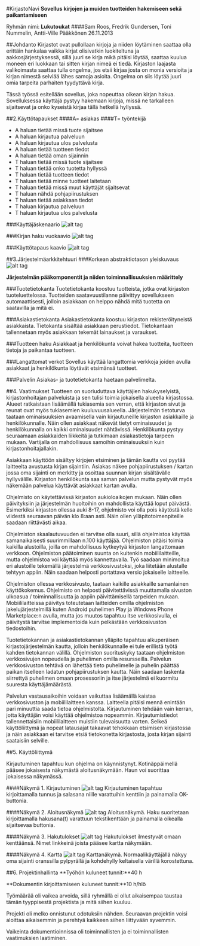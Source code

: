 #KirjastoNavi
**Sovellus kirjojen ja muiden tuotteiden hakemiseen sekä paikantamiseen**

Ryhmän nimi: **Lukutoukat**
####Sam Roos, Fredrik Gundersen, Toni Nummelin, Antti-Ville Pääkkönen
26.11.2013

##Johdanto
Kirjastot ovat pullollaan kirjoja ja niiden löytäminen saattaa olla erittäin hankalaa vaikka kirjat olisivatkin luokiteltuna ja aakkosjärjestyksessä, sillä juuri se kirja mikä pitäisi löytää, saattaa kuulua moneen eri luokkaan tai sitten kirjan nimeä ei tiedä. Kirjaston laajasta valikoimasta saattaa tulla ongelma, jos etsii kirjaa josta on monia versioita ja kirjan nimestä selviää lähes samoja asioita. Ongelma on siis löytää juuri omia tarpeita parhaiten tyydyttävä kirja.

Tässä työssä esitellään sovellus, joka nopeuttaa oikean kirjan hakua. Sovelluksessa käyttäjä pystyy hakemaan kirjoja, missä ne tarkalleen sijaitsevat ja onko kyseistä kirjaa tällä hetkellä hyllyssä.


##2.Käyttötapaukset
####A= asiakas
####T= työntekijä
-	A haluan tietää missä tuote sijaitsee
-	A haluan kirjautua palveluun
-	A haluan kirjautua ulos palvelusta
-	A haluan tietää tuotteen tiedot
-	A haluan tietää oman sijainnin
-	T haluan tietää missä tuote sijaitsee
-	T haluan tietää onko tuotetta hyllyssä
-	T haluan tietää tuotteen tiedot
-	T haluan tietää minne tuotteet laitetaan
-	T haluan tietää missä muut käyttäjät sijaitsevat
-	T haluan nähdä pohjapiirustuksen
-	T haluan tietää asiakkaan tiedot
-	T haluan kirjautua palveluun
-	T haluan kirjautua ulos palvelusta
	

###Käyttäjäskenaario
![alt tag](http://users.metropolia.fi/~toninu/K%e4ytt%e4j%e4skenaario.JPG)

###Kirjan haku vuokaavio
![alt tag](http://users.metropolia.fi/~samr/kauppa_projekti/KauppaNavi/flowchart.jpg)

###Käyttötapaus kaavio
![alt tag](http://users.metropolia.fi/~fredrikg/ohjelmisto/käyttötapauskaavio.png)

##3.Järjestelmäarkkitehtuuri
###Korkean abstraktiotason yleiskuvaus
![alt tag](http://users.metropolia.fi/~toninu/abstraktio1.PNG)

**Järjestelmän pääkomponentit ja niiden toiminnallisuuksien määrittely**

###Tuotetietokanta
Tuotetietokanta koostuu tuotteista, jotka ovat kirjaston tuoteluettelossa. Tuotteiden saatavuustilanne päivittyy sovellukseen automaattisesti, jolloin asiakkaan on helppo nähdä mitä tuotetta on saatavilla ja mitä ei. 

###Asiakastietokanta
Asiakastietokanta koostuu kirjaston rekisteröityneistä asiakkaista. Tietokanta sisältää asiakkaan perustiedot. Tietokantaan tallennetaan myös asiakkaan tekemät lainaukset ja varaukset.

###Tuotteen haku
Asiakkaat ja henkilökunta voivat hakea tuotteita, tuotteen tietoja ja paikantaa tuotteen.

###Langattomat verkot
Sovellus käyttää langattomia verkkoja joiden avulla asiakkaat ja henkilökunta löytävät etsimänsä tuotteet.

###Palvelin
Asiakas- ja tuotetietokanta haetaan palvelimelta.

##4. Vaatimukset
Tuotteen on suoriuduttava käyttäjien hakukyselyistä, kirjastonhoitajan palveluista ja sen tulisi toimia jokaisella alueella kirjastossa. Alueet ratkaistaan lisäämällä tukiasemia sen verran, että kirjaston sivut ja reunat ovat myös tukiasemien kuuluvuusalueella. Järjestelmän tietoturva taataan ominaisuuksien avaamisella vain kirjautuneille kirjaston asiakkaille ja henkilökunnalle. Näin ollen asiakkaat näkevät tietyt ominaisuudet ja henkilökunnalla on kaikki ominaisuudet nähtävissä. Henkilökunta pystyy seuraamaan asiakkaiden liikkeitä ja tutkimaan asiakastietoja tarpeen mukaan. Vartijalla on mahdollisuus samoihin ominaisuuksiin kuin kirjastonhoitajallakin.

Asiakkaan käyttöön sisältyy kirjojen etsiminen ja tämän kautta voi pyytää laitteelta avustusta kirjan sijaintiin. Asiakas näkee pohjapiirustuksen / kartan jossa oma sijainti on merkitty ja osoittaa suunnan kirjan sisältävälle hyllyvälille. Kirjaston henkilökunta saa saman palvelun mutta pystyvät myös näkemään palvelua käyttävät asiakkaat kartan avulla.

Ohjelmisto on käytettävissä kirjaston aukioloaikojen mukaan. Näin ollen päivityksiin ja järjestelmän huoltoihin on mahdollista käyttää loput päivästä. Esimerkiksi kirjaston ollessa auki 8-17, ohjelmisto voi olla pois käytöstä kello viidestä seuraavan päivän klo 8:aan asti. Näin ollen ylläpitotoimenpiteille saadaan riittävästi aikaa. 

Ohjelmiston skaalautuvuuden ei tarvitse olla suuri, sillä ohjelmistoa käyttää samanaikaisesti suurimmillaan n.100 käyttäjää. Ohjelmiston pitäisi toimia kaikilla alustoilla, joilla on mahdollisuus kytkeytyä kirjaston langattomaan verkkoon. Ohjelmiston päätoiminen suunta on kuitenkin mobiililaitteille, mutta ohjelmistoa voi käyttää myös kannettavalla. Työ saadaan minimoitua eri alustoille tekemällä järjestelmä verkkosivustoksi, joka liitetään alustalle tehtyyn appiin. Näin saadaan helposti portattava versio jokaiselle laitteelle.

Ohjelmiston ollessa verkkosivusto, taataan kaikille asiakkaille samanlainen käyttökokemus. Ohjelmisto on helposti päivitettävissä muuttamalla sivuston ulkoasua / toiminnallisuutta ja appiin päivittämisellä tarpeiden mukaan. Mobiililaitteissa päivitys toteutetaan laitteiden omilla ohjelmiston jakelujärjestelmillä kuten Android puhelimen Play ja Windows Phone Marketplace:n avulla, mutta jos muutos tapahtuu itse verkkosivulla, ei päivitystä tarvitse implementoida kuin pelkästään verkkosivuston tiedostoihin.

Tuotetietokannan ja asiakastietokannan ylläpito tapahtuu alkuperäisen kirjastojärjestelmän kautta, jolloin henkilökunnalle ei tule erillistä työtä kahden tietokannan välillä.
Ohjelmiston suorituskyky taataan ohjelmiston verkkosivujen nopeudella ja puhelimen omilla resursseilla. Palvelun verkkosivuston tehtävä on lähettää tieto puhelimelle ja puhelin päättää paikan itselleen ladatun pohjapiirustuksen kautta. Näin saadaan laskenta siirrettyä puhelimen omaan prosessoriin ja itse järjestelmä ei kuormitu suuresta käyttäjämäärästä.

Palvelun vastausaikoihin voidaan vaikuttaa lisäämällä kaistaa verkkosivuston ja mobiililaitteen kanssa. Laitteella  pitäisi mennä enintään pari minuuttia saada tietoa ohjelmistolta. Kirjautuminen tehdään vain kerran, jotta käyttäjän voisi käyttää ohjelmistoa nopeammin. Kirjautumistiedot tallennettaisiin mobiililaitteen muistiin tulevaisuutta varten. Selkeä käyttöliittymä ja nopeat latausajat takaavat tehokkaan etsimisen kirjastossa ja näin asiakkaan ei tarvitse etsiä tietokonetta kirjastosta, josta kirjan sijainti saataisiin selville.
 

##5. Käyttöliittymä

Kirjautuminen tapahtuu kun ohjelma on käynnistynyt. Kotinäppäimellä pääsee jokaisesta näkymästä aloitusnäkymään. Haun voi suorittaa jokaisessa näkymässä.

####Näkymä 1. Kirjautuminen
![alt tag](http://users.metropolia.fi/~anttivip/Ohjelmistotuotanto/projekti/KauppaNavi/images/naytto_sign_in.jpg)
Kirjautuminen tapahtuu kirjoittamalla tunnus ja salasana niille varattuihin kenttiin ja painamalla OK-buttonia.

####Näkymä 2. Aloitusnäkymä
![alt tag](http://users.metropolia.fi/~anttivip/Ohjelmistotuotanto/projekti/KauppaNavi/images/naytto.jpg)
Aloitusnäkymä. Haku suoritetaan kirjoittamalla hakusana(t) varattuun tekstikenttään ja painamalla oikealla sijaitsevaa buttonia.

####Näkymä 3. Hakutulokset
![alt tag](http://users.metropolia.fi/~anttivip/Ohjelmistotuotanto/projekti/KauppaNavi/images/naytto_search.jpg)
Hakutulokset ilmestyvät omaan kenttäänsä. Nimet linkkeinä joista pääsee kartta näkymään.

####Näkymä 4. Kartta
![alt tag](http://users.metropolia.fi/~anttivip/Ohjelmistotuotanto/projekti/KauppaNavi/images/naytto_kartta.jpg)
Karttanäkymä. Normaalikäyttäjällä näkyy oma sijainti oranssilla pylpyrällä ja kohdehylly keltaisella värillä korostettuna.

##6. Projektinhallinta
**Työhön kuluneet tunnit:**40 h

**Dokumentin kirjoittamiseen kuluneet tunnit:**10 h/hlö

Työmäärää oli vaikea arvoida, sillä ryhmällä ei ollut aikaisempaa taustaa tämän tyyppisestä projektista ja mitä siihen kuuluu.

Projekti oli melko onnistunut odotuksiin nähden. Seuraavan projektin voisi aloittaa aikaisemmin ja perehtyä kaikkeen siihen liittyvään syvemmin.

Vaikeinta dokumentioinnissa oli toiminnallisten ja ei toiminnallisten vaatimuksien laatiminen.
